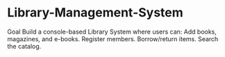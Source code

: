 # Library-Management-System
Goal  Build a console-based Library System where users can:  Add books, magazines, and e-books.  Register members.  Borrow/return items.  Search the catalog.
